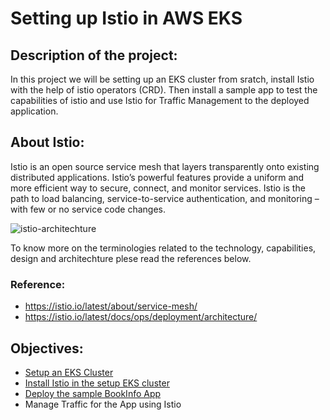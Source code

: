 # Setting up Istio in AWS EKS

## Description of the project:
In this project we will be setting up an EKS cluster from sratch, install Istio with the help of istio operators (CRD). Then install a sample app to test the capabilities of istio and use Istio for Traffic Management to the deployed application. 

## About Istio:
Istio is an open source service mesh that layers transparently onto existing distributed applications. Istio’s powerful features provide a uniform and more efficient way to secure, connect, and monitor services. Istio is the path to load balancing, service-to-service authentication, and monitoring – with few or no service code changes.

![istio-architechture](https://istio.io/latest/docs/ops/deployment/architecture/arch.svg)


To know more on the terminologies related to the technology, capabilities, design and architechture plese read the references below. 
### Reference:
- https://istio.io/latest/about/service-mesh/
- https://istio.io/latest/docs/ops/deployment/architecture/

## Objectives:

- [Setup an EKS Cluster](https://github.com/iamnst19/Istio_EKS_Terraform/tree/main/cluster)
- [Install Istio in the setup EKS cluster](https://github.com/iamnst19/Istio_EKS_Terraform/tree/main/cluster)
- [Deploy the sample BookInfo App](https://github.com/iamnst19/Istio_EKS_Terraform/blob/237da20bec7cb714603e1f535f71befbe3a5a73c/sample-app)
- Manage Traffic for the App using Istio


		





